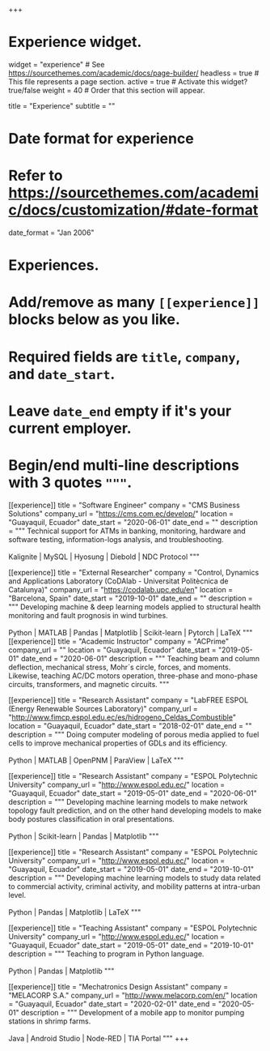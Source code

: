 +++
# Experience widget.
widget = "experience"  # See https://sourcethemes.com/academic/docs/page-builder/
headless = true  # This file represents a page section.
active = true  # Activate this widget? true/false
weight = 40  # Order that this section will appear.

title = "Experience"
subtitle = ""

# Date format for experience
#   Refer to https://sourcethemes.com/academic/docs/customization/#date-format
date_format = "Jan 2006"

# Experiences.
#   Add/remove as many `[[experience]]` blocks below as you like.
#   Required fields are `title`, `company`, and `date_start`.
#   Leave `date_end` empty if it's your current employer.
#   Begin/end multi-line descriptions with 3 quotes `"""`.

[[experience]]
  title = "Software Engineer"
  company = "CMS Business Solutions"
  company_url = "https://cms.com.ec/develop/"
  location = "Guayaquil, Ecuador"
  date_start = "2020-06-01"
  date_end = ""
  description = """
  Technical support for ATMs in banking, monitoring, hardware and software testing, information-logs analysis, and troubleshooting. 
  <br/><br/>
  Kalignite | MySQL | Hyosung | Diebold | NDC Protocol 
  """

[[experience]]
  title = "External Researcher"
  company = "Control, Dynamics and Applications Laboratory (CoDAlab - Universitat Politècnica de Catalunya)"
  company_url = "https://codalab.upc.edu/en"
  location = "Barcelona, Spain"
  date_start = "2019-10-01"
  date_end = ""
  description = """
  Developing machine & deep learning models applied to structural health monitoring and fault prognosis in wind turbines. 
  <br/><br/>
  Python | MATLAB | Pandas | Matplotlib | Scikit-learn | Pytorch | LaTeX 
  """
[[experience]]
  title = "Academic Instructor"
  company = "ACPrime"
  company_url = ""
  location = "Guayaquil, Ecuador"
  date_start = "2019-05-01"
  date_end = "2020-06-01"
  description = """
  Teaching beam and column deflection, mechanical stress, Mohr´s circle, forces, and moments. Likewise, teaching AC/DC motors operation, three-phase and mono-phase circuits, transformers, and magnetic circuits.
  """

[[experience]]
  title = "Research Assistant"
  company = "LabFREE ESPOL (Energy Renewable Sources Laboratory)"
  company_url = "http://www.fimcp.espol.edu.ec/es/hidrogeno_Celdas_Combustible"
  location = "Guayaquil, Ecuador"
  date_start = "2018-02-01"
  date_end = ""
  description = """
  Doing computer modeling of porous media applied to fuel cells to improve mechanical properties of GDLs and its efficiency.
  <br/><br/>
  Python | MATLAB | OpenPNM | ParaView | LaTeX
  """

[[experience]]
  title = "Research Assistant"
  company = "ESPOL Polytechnic University"
  company_url = "http://www.espol.edu.ec/"
  location = "Guayaquil, Ecuador"
  date_start = "2019-05-01"
  date_end = "2020-06-01"
  description = """
  Developing machine learning models to make network topology fault prediction, and on the other hand developing models to make body postures classification in oral presentations.
  <br/><br/>
  Python | Scikit-learn | Pandas | Matplotlib
  """


[[experience]]
  title = "Research Assistant"
  company = "ESPOL Polytechnic University"
  company_url = "http://www.espol.edu.ec/"
  location = "Guayaquil, Ecuador"
  date_start = "2019-05-01"
  date_end = "2019-10-01"
  description = """
  Developing machine learning models to study data related to commercial activity, criminal activity, and mobility patterns at intra-urban level. 
  <br/><br/>
  Python | Pandas | Matplotlib | LaTeX
  """
  
  [[experience]]
  title = "Teaching Assistant"
  company = "ESPOL Polytechnic University"
  company_url = "http://www.espol.edu.ec/"
  location = "Guayaquil, Ecuador"
  date_start = "2019-05-01"
  date_end = "2019-10-01"
  description = """
  Teaching to program in Python language.
  <br/><br/>
  Python | Pandas | Matplotlib
  """

  [[experience]]
  title = "Mechatronics Design Assistant"
  company = "MELACORP S.A."
  company_url = "http://www.melacorp.com/en/"
  location = "Guayaquil, Ecuador"
  date_start = "2020-02-01"
  date_end = "2020-05-01"
  description = """
  Development of a mobile app to monitor pumping stations in shrimp farms.
  <br/><br/>
  Java | Android Studio | Node-RED | TIA Portal
  """
+++
